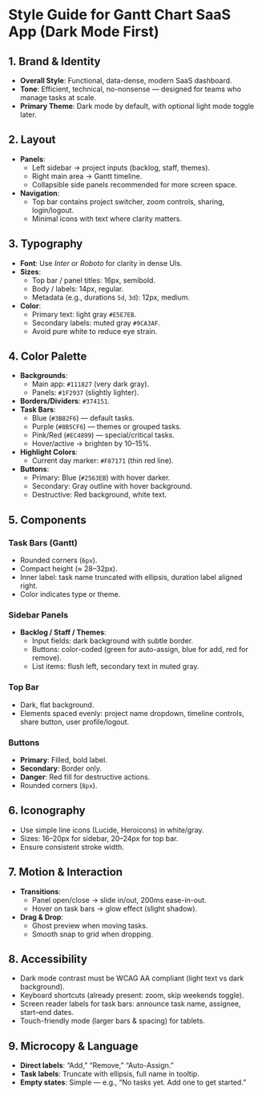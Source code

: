 # Style Guide for Gantt Chart SaaS App (Dark Mode First)

## 1. Brand & Identity
- **Overall Style**: Functional, data-dense, modern SaaS dashboard.  
- **Tone**: Efficient, technical, no-nonsense — designed for teams who manage tasks at scale.  
- **Primary Theme**: Dark mode by default, with optional light mode toggle later.  

## 2. Layout
- **Panels**:  
  - Left sidebar → project inputs (backlog, staff, themes).  
  - Right main area → Gantt timeline.  
  - Collapsible side panels recommended for more screen space.  
- **Navigation**:  
  - Top bar contains project switcher, zoom controls, sharing, login/logout.  
  - Minimal icons with text where clarity matters.  

## 3. Typography
- **Font**: Use *Inter* or *Roboto* for clarity in dense UIs.  
- **Sizes**:  
  - Top bar / panel titles: 16px, semibold.  
  - Body / labels: 14px, regular.  
  - Metadata (e.g., durations `5d`, `3d`): 12px, medium.  
- **Color**:  
  - Primary text: light gray `#E5E7EB`.  
  - Secondary labels: muted gray `#9CA3AF`.  
  - Avoid pure white to reduce eye strain.  

## 4. Color Palette
- **Backgrounds**:  
  - Main app: `#111827` (very dark gray).  
  - Panels: `#1F2937` (slightly lighter).  
- **Borders/Dividers**: `#374151`.  
- **Task Bars**:  
  - Blue (`#3B82F6`) — default tasks.  
  - Purple (`#8B5CF6`) — themes or grouped tasks.  
  - Pink/Red (`#EC4899`) — special/critical tasks.  
  - Hover/active → brighten by 10–15%.  
- **Highlight Colors**:  
  - Current day marker: `#F87171` (thin red line).  
- **Buttons**:  
  - Primary: Blue (`#2563EB`) with hover darker.  
  - Secondary: Gray outline with hover background.  
  - Destructive: Red background, white text.  

## 5. Components

### Task Bars (Gantt)
- Rounded corners (`6px`).  
- Compact height (≈ 28–32px).  
- Inner label: task name truncated with ellipsis, duration label aligned right.  
- Color indicates type or theme.  

### Sidebar Panels
- **Backlog / Staff / Themes**:  
  - Input fields: dark background with subtle border.  
  - Buttons: color-coded (green for auto-assign, blue for add, red for remove).  
  - List items: flush left, secondary text in muted gray.  

### Top Bar
- Dark, flat background.  
- Elements spaced evenly: project name dropdown, timeline controls, share button, user profile/logout.  

### Buttons
- **Primary**: Filled, bold label.  
- **Secondary**: Border only.  
- **Danger**: Red fill for destructive actions.  
- Rounded corners (`8px`).  

## 6. Iconography
- Use simple line icons (Lucide, Heroicons) in white/gray.  
- Sizes: 16–20px for sidebar, 20–24px for top bar.  
- Ensure consistent stroke width.  

## 7. Motion & Interaction
- **Transitions**:  
  - Panel open/close → slide in/out, 200ms ease-in-out.  
  - Hover on task bars → glow effect (slight shadow).  
- **Drag & Drop**:  
  - Ghost preview when moving tasks.  
  - Smooth snap to grid when dropping.  

## 8. Accessibility
- Dark mode contrast must be WCAG AA compliant (light text vs dark background).  
- Keyboard shortcuts (already present: zoom, skip weekends toggle).  
- Screen reader labels for task bars: announce task name, assignee, start–end dates.  
- Touch-friendly mode (larger bars & spacing) for tablets.  

## 9. Microcopy & Language
- **Direct labels**: “Add,” “Remove,” “Auto-Assign.”  
- **Task labels**: Truncate with ellipsis, full name in tooltip.  
- **Empty states**: Simple — e.g., “No tasks yet. Add one to get started.”  
